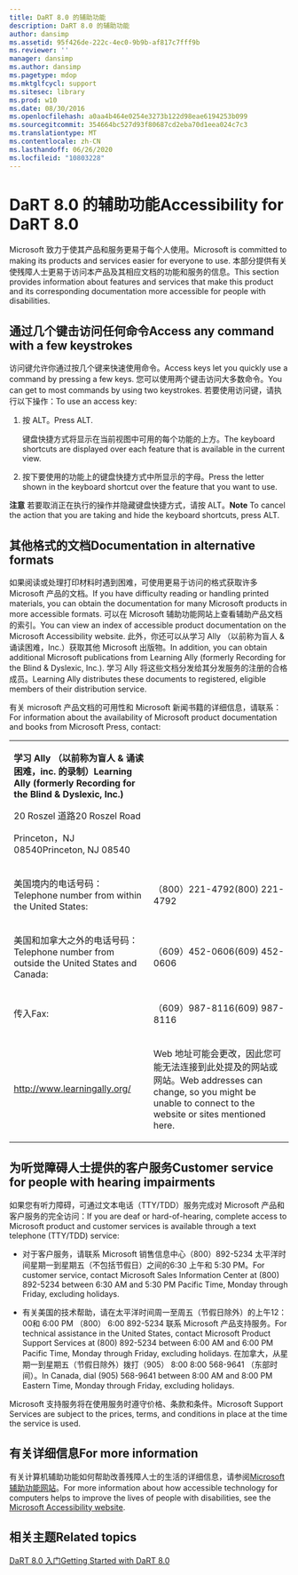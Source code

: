 ```yaml
---
title: DaRT 8.0 的辅助功能
description: DaRT 8.0 的辅助功能
author: dansimp
ms.assetid: 95f426de-222c-4ec0-9b9b-af817c7fff9b
ms.reviewer: ''
manager: dansimp
ms.author: dansimp
ms.pagetype: mdop
ms.mktglfcycl: support
ms.sitesec: library
ms.prod: w10
ms.date: 08/30/2016
ms.openlocfilehash: a0aa4b464e0254e3273b122d98eae6194253b099
ms.sourcegitcommit: 354664bc527d93f80687cd2eba70d1eea024c7c3
ms.translationtype: MT
ms.contentlocale: zh-CN
ms.lasthandoff: 06/26/2020
ms.locfileid: "10803228"
---
```

# <span data-ttu-id="9bef8-103">DaRT 8.0 的辅助功能</span><span class="sxs-lookup"><span data-stu-id="9bef8-103">Accessibility for DaRT 8.0</span></span>


<span data-ttu-id="9bef8-104">Microsoft 致力于使其产品和服务更易于每个人使用。</span><span class="sxs-lookup"><span data-stu-id="9bef8-104">Microsoft is committed to making its products and services easier for everyone to use.</span></span> <span data-ttu-id="9bef8-105">本部分提供有关使残障人士更易于访问本产品及其相应文档的功能和服务的信息。</span><span class="sxs-lookup"><span data-stu-id="9bef8-105">This section provides information about features and services that make this product and its corresponding documentation more accessible for people with disabilities.</span></span>

## <span data-ttu-id="9bef8-106">通过几个键击访问任何命令</span><span class="sxs-lookup"><span data-stu-id="9bef8-106">Access any command with a few keystrokes</span></span>


<span data-ttu-id="9bef8-107">访问键允许你通过按几个键来快速使用命令。</span><span class="sxs-lookup"><span data-stu-id="9bef8-107">Access keys let you quickly use a command by pressing a few keys.</span></span> <span data-ttu-id="9bef8-108">您可以使用两个键击访问大多数命令。</span><span class="sxs-lookup"><span data-stu-id="9bef8-108">You can get to most commands by using two keystrokes.</span></span> <span data-ttu-id="9bef8-109">若要使用访问键，请执行以下操作：</span><span class="sxs-lookup"><span data-stu-id="9bef8-109">To use an access key:</span></span>

1.  <span data-ttu-id="9bef8-110">按 ALT。</span><span class="sxs-lookup"><span data-stu-id="9bef8-110">Press ALT.</span></span>

    <span data-ttu-id="9bef8-111">键盘快捷方式将显示在当前视图中可用的每个功能的上方。</span><span class="sxs-lookup"><span data-stu-id="9bef8-111">The keyboard shortcuts are displayed over each feature that is available in the current view.</span></span>

2.  <span data-ttu-id="9bef8-112">按下要使用的功能上的键盘快捷方式中所显示的字母。</span><span class="sxs-lookup"><span data-stu-id="9bef8-112">Press the letter shown in the keyboard shortcut over the feature that you want to use.</span></span>

<span data-ttu-id="9bef8-113">**注意** 若要取消正在执行的操作并隐藏键盘快捷方式，请按 ALT。</span><span class="sxs-lookup"><span data-stu-id="9bef8-113">**Note** To cancel the action that you are taking and hide the keyboard shortcuts, press ALT.</span></span>

 

## <span data-ttu-id="9bef8-114">其他格式的文档</span><span class="sxs-lookup"><span data-stu-id="9bef8-114">Documentation in alternative formats</span></span>


<span data-ttu-id="9bef8-115">如果阅读或处理打印材料时遇到困难，可使用更易于访问的格式获取许多 Microsoft 产品的文档。</span><span class="sxs-lookup"><span data-stu-id="9bef8-115">If you have difficulty reading or handling printed materials, you can obtain the documentation for many Microsoft products in more accessible formats.</span></span> <span data-ttu-id="9bef8-116">可以在 Microsoft 辅助功能网站上查看辅助产品文档的索引。</span><span class="sxs-lookup"><span data-stu-id="9bef8-116">You can view an index of accessible product documentation on the Microsoft Accessibility website.</span></span> <span data-ttu-id="9bef8-117">此外，你还可以从学习 Ally （以前称为盲人 & 诵读困难，Inc.）获取其他 Microsoft 出版物。</span><span class="sxs-lookup"><span data-stu-id="9bef8-117">In addition, you can obtain additional Microsoft publications from Learning Ally (formerly Recording for the Blind & Dyslexic, Inc.).</span></span> <span data-ttu-id="9bef8-118">学习 Ally 将这些文档分发给其分发服务的注册的合格成员。</span><span class="sxs-lookup"><span data-stu-id="9bef8-118">Learning Ally distributes these documents to registered, eligible members of their distribution service.</span></span>

<span data-ttu-id="9bef8-119">有关 microsoft 产品文档的可用性和 Microsoft 新闻书籍的详细信息，请联系：</span><span class="sxs-lookup"><span data-stu-id="9bef8-119">For information about the availability of Microsoft product documentation and books from Microsoft Press, contact:</span></span>

<table>
<colgroup>
<col width="50%" />
<col width="50%" />
</colgroup>
<tbody>
<tr class="odd">
<td align="left"><p><strong><span data-ttu-id="9bef8-120">学习 Ally （以前称为盲人 &amp; 诵读困难，inc. 的录制）</span><span class="sxs-lookup"><span data-stu-id="9bef8-120">Learning Ally (formerly Recording for the Blind &amp; Dyslexic, Inc.)</span></span></strong></p>
<p><span data-ttu-id="9bef8-121">20 Roszel 道路</span><span class="sxs-lookup"><span data-stu-id="9bef8-121">20 Roszel Road</span></span></p>
<p><span data-ttu-id="9bef8-122">Princeton，NJ 08540</span><span class="sxs-lookup"><span data-stu-id="9bef8-122">Princeton, NJ 08540</span></span></p></td>
<td align="left"><p></p></td>
</tr>
<tr class="even">
<td align="left"><p><span data-ttu-id="9bef8-123">美国境内的电话号码：</span><span class="sxs-lookup"><span data-stu-id="9bef8-123">Telephone number from within the United States:</span></span></p></td>
<td align="left"><p><span data-ttu-id="9bef8-124">（800）221-4792</span><span class="sxs-lookup"><span data-stu-id="9bef8-124">(800) 221-4792</span></span></p></td>
</tr>
<tr class="odd">
<td align="left"><p><span data-ttu-id="9bef8-125">美国和加拿大之外的电话号码：</span><span class="sxs-lookup"><span data-stu-id="9bef8-125">Telephone number from outside the United States and Canada:</span></span></p></td>
<td align="left"><p><span data-ttu-id="9bef8-126">（609）452-0606</span><span class="sxs-lookup"><span data-stu-id="9bef8-126">(609) 452-0606</span></span></p></td>
</tr>
<tr class="even">
<td align="left"><p><span data-ttu-id="9bef8-127">传入</span><span class="sxs-lookup"><span data-stu-id="9bef8-127">Fax:</span></span></p></td>
<td align="left"><p><span data-ttu-id="9bef8-128">（609）987-8116</span><span class="sxs-lookup"><span data-stu-id="9bef8-128">(609) 987-8116</span></span></p></td>
</tr>
<tr class="odd">
<td align="left"><p><a href="https://go.microsoft.com/fwlink/?linkid=239" data-raw-source="[http://www.learningally.org/](https://go.microsoft.com/fwlink/?linkid=239)">http://www.learningally.org/</a></p></td>
<td align="left"><p><span data-ttu-id="9bef8-129">Web 地址可能会更改，因此您可能无法连接到此处提及的网站或网站。</span><span class="sxs-lookup"><span data-stu-id="9bef8-129">Web addresses can change, so you might be unable to connect to the website or sites mentioned here.</span></span></p></td>
</tr>
</tbody>
</table>

 

## <span data-ttu-id="9bef8-130">为听觉障碍人士提供的客户服务</span><span class="sxs-lookup"><span data-stu-id="9bef8-130">Customer service for people with hearing impairments</span></span>


<span data-ttu-id="9bef8-131">如果您有听力障碍，可通过文本电话（TTY/TDD）服务完成对 Microsoft 产品和客户服务的完全访问：</span><span class="sxs-lookup"><span data-stu-id="9bef8-131">If you are deaf or hard-of-hearing, complete access to Microsoft product and customer services is available through a text telephone (TTY/TDD) service:</span></span>

-   <span data-ttu-id="9bef8-132">对于客户服务，请联系 Microsoft 销售信息中心（800）892-5234 太平洋时间星期一到星期五（不包括节假日）之间的6:30 上午和 5:30 PM。</span><span class="sxs-lookup"><span data-stu-id="9bef8-132">For customer service, contact Microsoft Sales Information Center at (800) 892-5234 between 6:30 AM and 5:30 PM Pacific Time, Monday through Friday, excluding holidays.</span></span>

-   <span data-ttu-id="9bef8-133">有关美国的技术帮助，请在太平洋时间周一至周五（节假日除外）的上午12：00和 6:00 PM （800） 6:00 892-5234 联系 Microsoft 产品支持服务。</span><span class="sxs-lookup"><span data-stu-id="9bef8-133">For technical assistance in the United States, contact Microsoft Product Support Services at (800) 892-5234 between 6:00 AM and 6:00 PM Pacific Time, Monday through Friday, excluding holidays.</span></span> <span data-ttu-id="9bef8-134">在加拿大，从星期一到星期五（节假日除外）拨打（905） 8:00 8:00 568-9641 （东部时间）。</span><span class="sxs-lookup"><span data-stu-id="9bef8-134">In Canada, dial (905) 568-9641 between 8:00 AM and 8:00 PM Eastern Time, Monday through Friday, excluding holidays.</span></span>

<span data-ttu-id="9bef8-135">Microsoft 支持服务将在使用服务时遵守价格、条款和条件。</span><span class="sxs-lookup"><span data-stu-id="9bef8-135">Microsoft Support Services are subject to the prices, terms, and conditions in place at the time the service is used.</span></span>

## <span data-ttu-id="9bef8-136">有关详细信息</span><span class="sxs-lookup"><span data-stu-id="9bef8-136">For more information</span></span>


<span data-ttu-id="9bef8-137">有关计算机辅助功能如何帮助改善残障人士的生活的详细信息，请参阅[Microsoft 辅助功能网站](https://go.microsoft.com/fwlink/?linkid=8431)。</span><span class="sxs-lookup"><span data-stu-id="9bef8-137">For more information about how accessible technology for computers helps to improve the lives of people with disabilities, see the [Microsoft Accessibility website](https://go.microsoft.com/fwlink/?linkid=8431).</span></span>

## <span data-ttu-id="9bef8-138">相关主题</span><span class="sxs-lookup"><span data-stu-id="9bef8-138">Related topics</span></span>


[<span data-ttu-id="9bef8-139">DaRT 8.0 入门</span><span class="sxs-lookup"><span data-stu-id="9bef8-139">Getting Started with DaRT 8.0</span></span>](getting-started-with-dart-80-dart-8.md)

 

 





